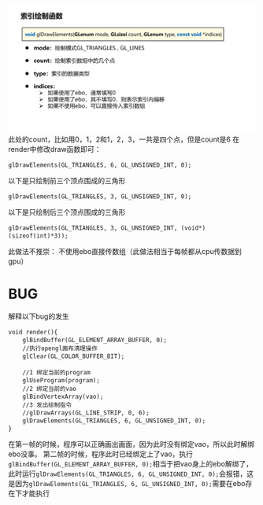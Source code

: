 ![输入图片说明](/imgs/2024-10-22/tX9rIsAGwnBvzCT7.png)
此处的count，比如用0，1，2和1，2，3，一共是四个点，但是count是6
在render中修改draw函数即可：
```
glDrawElements(GL_TRIANGLES, 6, GL_UNSIGNED_INT, 0);
```
以下是只绘制前三个顶点围成的三角形
```
glDrawElements(GL_TRIANGLES, 3, GL_UNSIGNED_INT, 0);
```
以下是只绘制后三个顶点围成的三角形
```
glDrawElements(GL_TRIANGLES, 3, GL_UNSIGNED_INT, (void*)(sizeof(int)*3));
```
此做法不推崇：
不使用ebo直接传数组（此做法相当于每帧都从cpu传数据到gpu）

# BUG
解释以下bug的发生
```
void render(){
	glBindBuffer(GL_ELEMENT_ARRAY_BUFFER, 0);
    //执行opengl画布清理操作
    glClear(GL_COLOR_BUFFER_BIT);

    //1 绑定当前的program
    glUseProgram(program);
    //2 绑定当前的vao
    glBindVertexArray(vao);
    //3 发出绘制指令
    //glDrawArrays(GL_LINE_STRIP, 0, 6);
    glDrawElements(GL_TRIANGLES, 6, GL_UNSIGNED_INT, 0);
}
```
在第一帧的时候，程序可以正确画出画面，因为此时没有绑定vao，所以此时解绑ebo没事。
第二帧的时候，程序此时已经绑定上了vao，执行`glBindBuffer(GL_ELEMENT_ARRAY_BUFFER, 0);`相当于把vao身上的ebo解绑了，此时运行`glDrawElements(GL_TRIANGLES, 6, GL_UNSIGNED_INT, 0);`会报错，这是因为`glDrawElements(GL_TRIANGLES, 6, GL_UNSIGNED_INT, 0);`需要在ebo存在下才能执行
<!--stackedit_data:
eyJoaXN0b3J5IjpbMjAxNDM4MDI5NSwyNDE1NDE4NTIsLTEzMj
kxNDQ4NThdfQ==
-->